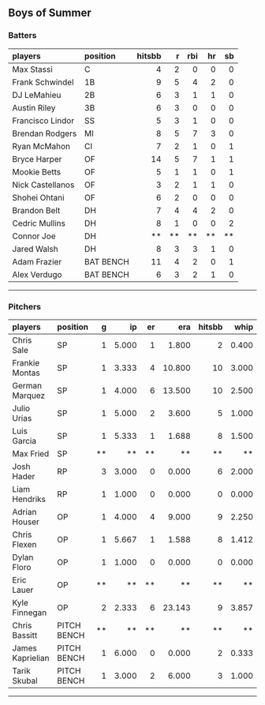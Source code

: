 ## Boys of Summer

### Batters

 
|players          |position  | hitsbb|  r| rbi| hr| sb| 
|:----------------|:---------|------:|--:|---:|--:|--:| 
|Max Stassi       |C         |      4|  2|   0|  0|  0| 
|Frank Schwindel  |1B        |      9|  5|   4|  2|  0| 
|DJ LeMahieu      |2B        |      6|  3|   1|  1|  0| 
|Austin Riley     |3B        |      6|  3|   0|  0|  0| 
|Francisco Lindor |SS        |      5|  3|   1|  0|  0| 
|Brendan Rodgers  |MI        |      8|  5|   7|  3|  0| 
|Ryan McMahon     |CI        |      7|  2|   1|  0|  1| 
|Bryce Harper     |OF        |     14|  5|   7|  1|  1| 
|Mookie Betts     |OF        |      5|  1|   1|  0|  1| 
|Nick Castellanos |OF        |      3|  2|   1|  1|  0| 
|Shohei Ohtani    |OF        |      6|  2|   0|  0|  0| 
|Brandon Belt     |DH        |      7|  4|   4|  2|  0| 
|Cedric Mullins   |DH        |      8|  1|   0|  0|  2| 
|Connor Joe       |DH        |     **| **|  **| **| **| 
|Jared Walsh      |DH        |      8|  3|   3|  1|  0| 
|Adam Frazier     |BAT BENCH |     11|  4|   2|  0|  1| 
|Alex Verdugo     |BAT BENCH |      6|  3|   2|  1|  0| 

* * *

### Pitchers

 
|players          |position    |  g|    ip| er|    era| hitsbb|  whip| so|  w| sv| 
|:----------------|:-----------|--:|-----:|--:|------:|------:|-----:|--:|--:|--:| 
|Chris Sale       |SP          |  1| 5.000|  1|  1.800|      2| 0.400|  1|  1|  0| 
|Frankie Montas   |SP          |  1| 3.333|  4| 10.800|     10| 3.000|  4|  0|  0| 
|German Marquez   |SP          |  1| 4.000|  6| 13.500|     10| 2.500|  1|  0|  0| 
|Julio Urias      |SP          |  1| 5.000|  2|  3.600|      5| 1.000|  5|  1|  0| 
|Luis Garcia      |SP          |  1| 5.333|  1|  1.688|      8| 1.500|  2|  1|  0| 
|Max Fried        |SP          | **|    **| **|     **|     **|    **| **| **| **| 
|Josh Hader       |RP          |  3| 3.000|  0|  0.000|      6| 2.000|  6|  0|  2| 
|Liam Hendriks    |RP          |  1| 1.000|  0|  0.000|      0| 0.000|  3|  0|  0| 
|Adrian Houser    |OP          |  1| 4.000|  4|  9.000|      9| 2.250|  3|  0|  0| 
|Chris Flexen     |OP          |  1| 5.667|  1|  1.588|      8| 1.412|  3|  1|  0| 
|Dylan Floro      |OP          |  1| 1.000|  0|  0.000|      0| 0.000|  1|  0|  1| 
|Eric Lauer       |OP          | **|    **| **|     **|     **|    **| **| **| **| 
|Kyle Finnegan    |OP          |  2| 2.333|  6| 23.143|      9| 3.857|  1|  0|  0| 
|Chris Bassitt    |PITCH BENCH | **|    **| **|     **|     **|    **| **| **| **| 
|James Kaprielian |PITCH BENCH |  1| 6.000|  0|  0.000|      2| 0.333|  5|  1|  0| 
|Tarik Skubal     |PITCH BENCH |  1| 3.000|  2|  6.000|      3| 1.000|  2|  0|  0| 


* * *


